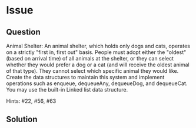 # Issue

## Question

Animal Shelter: An animal shelter, which holds only dogs and cats, operates on a strictly "first in, first out" basis.
People must adopt either the "oldest" (based on arrival time) of all animals at the shelter, or they can select whether they would prefer a dog or a cat (and will receive the oldest animal of that type).
They cannot select which specific animal they would like.
Create the data structures to maintain this system and implement operations such as enqueue, dequeueAny, dequeueDog, and dequeueCat.
You may use the built-in Linked list data structure.

Hints: #22, #56, #63

## Solution
